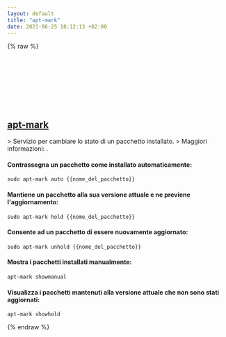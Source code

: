```yaml
---
layout: default
title: "apt-mark"
date: 2021-06-25 18:12:13 +02:00
---
```

{% raw %}
<h2 id="apt-mark">
  <a href="/it/linux/apt-mark.html">apt-mark</a> <a href="#apt-mark"><svg class="icon">
    <use href="/assets/images/unicode_sprite.svg#link" />
  </svg></a>
</h2>
> Servizio per cambiare lo stato di un pacchetto installato.
> Maggiori informazioni: <https://manpages.debian.org/latest/apt/apt-mark.8.html>.

#### Contrassegna un pacchetto come installato automaticamente:
```shell
sudo apt-mark auto {{nome_del_pacchetto}}
```
#### Mantiene un pacchetto alla sua versione attuale e ne previene l'aggiornamento:
```shell
sudo apt-mark hold {{nome_del_pacchetto}}
```
#### Consente ad un pacchetto di essere nuovamente aggiornato:
```shell
sudo apt-mark unhold {{nome_del_pacchetto}}
```
#### Mostra i pacchetti installati manualmente:
```shell
apt-mark showmanual
```
#### Visualizza i pacchetti mantenuti alla versione attuale che non sono stati aggiornati:
```shell
apt-mark showhold
```
{% endraw %}